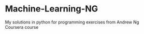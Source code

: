 # Machine-Learning-NG
My solutions in python for programming exercises from Andrew Ng Coursera course 
